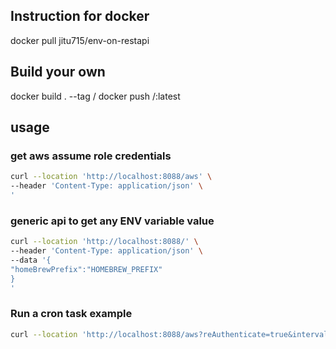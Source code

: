 ## Instruction for docker

docker pull jitu715/env-on-restapi

## Build your own

docker build . --tag <username>/<image-name>
docker push <username>/<image-name>:latest

## usage

### get aws assume role credentials

```bash
curl --location 'http://localhost:8088/aws' \
--header 'Content-Type: application/json' \
'
```

### generic api to get any ENV variable value

```bash
curl --location 'http://localhost:8088/' \
--header 'Content-Type: application/json' \
--data '{
"homeBrewPrefix":"HOMEBREW_PREFIX"
}
'
```

### Run a cron task example

```bash
curl --location 'http://localhost:8088/aws?reAuthenticate=true&interval=5&command=mkdir%newFolder'
```
